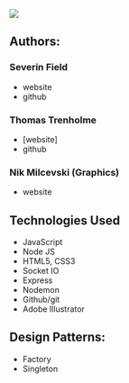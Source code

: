 
![](https://github.com/sevdeawesome/831poker/blob/main/art/new_logo.jpg)

## Authors:
 ### Severin Field
 - website
 - github
 
 ### Thomas Trenholme
 - [website]
 - github
 
 ### Nik Milcevski (Graphics)
 - website



## Technologies Used
- JavaScript
- Node JS
- HTML5, CSS3
- Socket IO
- Express
- Nodemon
- Github/git
- Adobe Illustrator


## Design Patterns:
 - Factory 
 - Singleton
 
 


